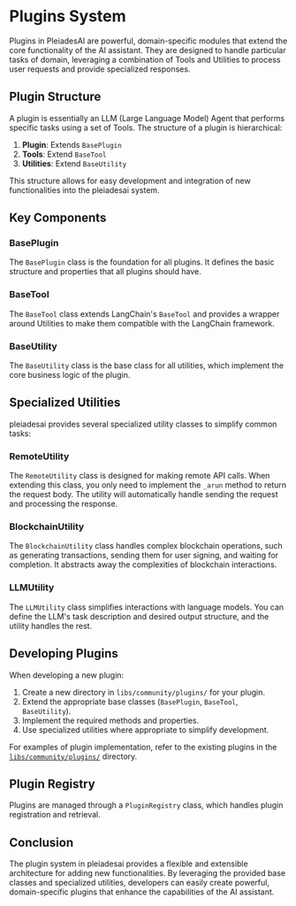 # Plugins System

Plugins in PleiadesAI are powerful, domain-specific modules that extend the core functionality of the AI assistant. They are designed to handle particular tasks of domain, leveraging a combination of Tools and Utilities to process user requests and provide specialized responses.

## Plugin Structure

A plugin is essentially an LLM (Large Language Model) Agent that performs specific tasks using a set of Tools. The structure of a plugin is hierarchical:

1. **Plugin**: Extends `BasePlugin`
2. **Tools**: Extend `BaseTool`
3. **Utilities**: Extend `BaseUtility`

This structure allows for easy development and integration of new functionalities into the pleiadesai system.

## Key Components

### BasePlugin

The `BasePlugin` class is the foundation for all plugins. It defines the basic structure and properties that all plugins should have.

### BaseTool

The `BaseTool` class extends LangChain's `BaseTool` and provides a wrapper around Utilities to make them compatible with the LangChain framework.

### BaseUtility

The `BaseUtility` class is the base class for all utilities, which implement the core business logic of the plugin.

## Specialized Utilities

pleiadesai provides several specialized utility classes to simplify common tasks:

### RemoteUtility

The `RemoteUtility` class is designed for making remote API calls. When extending this class, you only need to implement the `_arun` method to return the request body. The utility will automatically handle sending the request and processing the response.

### BlockchainUtility

The `BlockchainUtility` class handles complex blockchain operations, such as generating transactions, sending them for user signing, and waiting for completion. It abstracts away the complexities of blockchain interactions.

### LLMUtility

The `LLMUtility` class simplifies interactions with language models. You can define the LLM's task description and desired output structure, and the utility handles the rest.

## Developing Plugins

When developing a new plugin:

1. Create a new directory in `libs/community/plugins/` for your plugin.
2. Extend the appropriate base classes (`BasePlugin`, `BaseTool`, `BaseUtility`).
3. Implement the required methods and properties.
4. Use specialized utilities where appropriate to simplify development.

For examples of plugin implementation, refer to the existing plugins in the [`libs/community/plugins/`](../../community/plugins/) directory.

## Plugin Registry

Plugins are managed through a `PluginRegistry` class, which handles plugin registration and retrieval.

## Conclusion

The plugin system in pleiadesai provides a flexible and extensible architecture for adding new functionalities. By leveraging the provided base classes and specialized utilities, developers can easily create powerful, domain-specific plugins that enhance the capabilities of the AI assistant.
